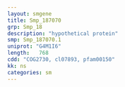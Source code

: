 ```yaml
---
layout: smgene
title: Smp_187070
grp: Smp_18
description: "hypothetical protein"
smp: Smp_187070.1
uniprot: "G4M1I6"
length:   768
cdd: "COG2730, cl07893, pfam00150"
kk: ns
categories: sm
---
```

